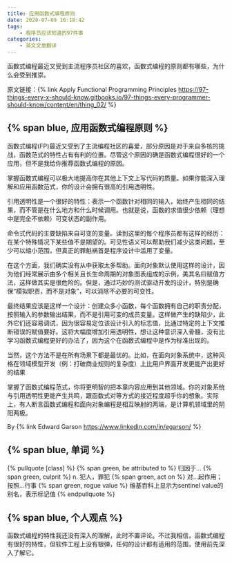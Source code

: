 ```yaml
---
title: 应用函数式编程原则
date: 2020-07-09 16:18:42
tags: 
	- 程序员应该知道的97件事
categories:
	- 英文文章翻译
---
```


函数式编程最近又受到主流程序员社区的喜欢，函数式编程的原则都有哪些，为什么会受到推崇。

<!-- more -->
原文链接：{% link Apply Functional Programming Principles https://97-things-every-x-should-know.gitbooks.io/97-things-every-programmer-should-know/content/en/thing_02/ %}

## {% span blue, 应用函数式编程原则 %}
函数式编程(FP)最近又受到了主流编程社区的喜爱，部分原因是对于来自多核的挑战，函数范式的特性占有有利的位置。尽管这个原因的确是函数式编程很好的一个应用，但不是我给你推荐函数式编程的原因。

掌握函数式编程可以极大地提高你在其他上下文上写代码的质量。如果你能深入理解和应用函数范式，你的设计会拥有很高的引用透明性。

引用透明性是一个很好的特性：表示一个函数针对相同的输入，始终产生相同的结果，而不管是在什么地方和什么时候调用。也就是说，函数的求值很少依赖（理想中是完全不依赖）可变状态的副作用。

命令式代码的主要缺陷来自可变的变量。读到这里的每个程序员都有这样的经历：在某个特殊情况下某些值不是期望的。可见性语义可以帮助我们减少这类问题，至少可以缩小范围，但真正的罪魁祸首是程序设计中滥用了变量。

在这个方面，我们确实没有从中获取太多帮助。面向对象默认使用这样的设计，因为他们经常展示由多个相关且长生命周期的对象图表组成的示例，美其名曰赋值方法，这样做其实是很危险的。但是，通过巧妙的测试驱动开发的设计，特别是确保“模拟职责，而不是对象”，可以消除不必要的可变性。

最终结果应该是这样一个设计：创建众多小函数，每个函数拥有自己的职责分配，按照输入的参数输出结果，而不是引用可变的成员变量。这样做产生的缺陷少，此外它们还容易调试，因为很容易定位该设计引入的标志值，比通过特定的上下文推断错误的赋值要好。这将大幅度增加引用透明性，想让这种意识深入骨髓，没有比学习函数式编程更好的办法了，因为这个在函数式编程中是作为标准出现的。

当然，这个方法不是在所有场景下都是最优的。比如，在面向对象系统中，这种风格在领域模型开发（例：打破商业规则的复杂度）上比用户界面开发更能产出更好的结果

掌握了函数式编程范式，你将更明智的把本章内容应用到其他领域。你的对象系统与引用透明性更能产生共鸣，跟函数式对等方式的接近程度超乎你的想象。实际上，有人断言函数式编程和面向对象编程是相互映射的两端，是计算机领域里的阴阳两极。

By {% link Edward Garson https://www.linkedin.com/in/egarson/ %}


## {% span blue, 单词 %}
{% pullquote [class] %}
{% span green, be attributed to %}  归因于...
{% span green, culprit %}  n. 犯人，罪犯
{% span green, act on %}  对...起作用；按照...行事
{% span green, rogue value %} 维基百科上显示为sentinel value的别名，表示标记值
{% endpullquote %}

## {% span blue, 个人观点 %}
函数式编程的特性我还没有深入的理解，此时不置评论。不过我相信，函数式编程有很好的特性，但软件工程上没有银弹，任何的设计都有适用的范围，使用前先深入了解它。
